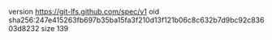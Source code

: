 version https://git-lfs.github.com/spec/v1
oid sha256:247e415263fb697b35ba15fa3f210d13f121b06c8c632b7d9bc92c83603d8232
size 139

